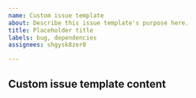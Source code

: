 ```yaml
---
name: Custom issue template
about: Describe this issue template's purpose here.
title: Placeholder title
labels: bug, dependencies
assignees: shgysk8zer0

---
```


## Custom issue template content
